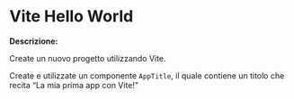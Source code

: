 Vite Hello World
===
**Descrizione:**

Create un nuovo progetto utilizzando Vite.

Create e utilizzate un componente `AppTitle`, il quale contiene un titolo che recita “La mia prima app con Vite!”